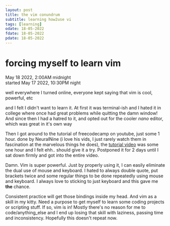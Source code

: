 ```yaml
---
layout: post
title: the vim conundrum
subtitle: learning how2use vi 
tags: [learning]
odate: 18-05-2022
fdate: 18-05-2022
pdate: 18-05-2022
---
```

# forcing myself to learn vim
May 18 2022, 2:00AM midnight\
started May 17 2022, 10:30PM night

well everywhere I turned online, everyone kept saying that vim is cool, powerful, etc

and I felt I didn't want to learn it.
At first it was terminal-ish and I hated it in college where once had great problems while quitting the damn window! And since then I had a hatred to it, and opted out for the cooler *nano* editor, which was great in it's own way

Then I got around to the tutorial of freecodecamp on youtube, just some 1 hour. done by NeuralNine (i love his vids, I just rarely watch them in fascination at the marvelous things he does), the [tutorial video](https://www.youtube.com/watch?v=RZ4p-saaQkc&t=33s) was some one hour and I felt ehh.. should give it a try. Postponed it for 2 days until I sat down firmly and got into the entire video.

Damn. Vim is super powerful. Just by properly using it, I can easily eliminate the dual use of mouse and keyboard. I hated to always double quote, put brackets twice and some regular things to be done repeatedly using mouse and keyboard. I always love to sticking to just keyboard and this gave me **the** chance. 

Consistent practice will get those bindings inside my head. And vim as a skill in my kitty. 
Need a purpose to get myself to learn some coding projects or scripting stuff. If so, vim is in! Mostly there's no reason for me to code/anything_else and I end up losing that skill with laziness, passing time and inconsistency. Hopefully this doesn't repeat now.